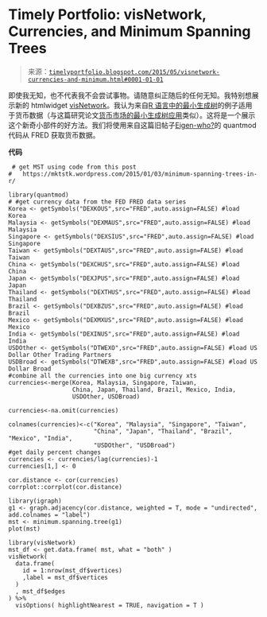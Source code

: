 <!--yml

分类：未分类

日期：2024-05-18 14:49:40

-->

# Timely Portfolio: visNetwork, Currencies, and Minimum Spanning Trees

> 来源：[`timelyportfolio.blogspot.com/2015/05/visnetwork-currencies-and-minimum.html#0001-01-01`](http://timelyportfolio.blogspot.com/2015/05/visnetwork-currencies-and-minimum.html#0001-01-01)

即使我无知，也不代表我不会尝试事物。请随意纠正随后的任何无知。我特别想展示新的 htmlwidget [visNetwork](http://dataknowledge.github.io/visNetwork)。我认为来自[R 语言中的最小生成树](https://mktstk.wordpress.com/2015/01/03/minimum-spanning-trees-in-r/)的例子适用于货币数据（与这篇研究论文[货币市场的最小生成树应用](http://www.nbs.sk/_img/Documents/_PUBLIK_NBS_FSR/Biatec/Rok2013/07-2013/05_biatec13-7_resovsky_EN.pdf)类似）。这将是一个展示这个新奇小部件的好方法。我们将使用来自这篇旧帖子[Eigen-who?](http://timelyportfolio.blogspot.com/2011/05/eigen-who-how-can-i-write-about-eigen.html)的 quantmod 代码从 FRED 获取货币数据。

**代码**

```
 # get MST using code from this post
#   https://mktstk.wordpress.com/2015/01/03/minimum-spanning-trees-in-r/

library(quantmod)
# #get currency data from the FED FRED data series
Korea <- getSymbols("DEXKOUS",src="FRED",auto.assign=FALSE) #load Korea
Malaysia <- getSymbols("DEXMAUS",src="FRED",auto.assign=FALSE) #load Malaysia
Singapore <- getSymbols("DEXSIUS",src="FRED",auto.assign=FALSE) #load Singapore
Taiwan <- getSymbols("DEXTAUS",src="FRED",auto.assign=FALSE) #load Taiwan
China <- getSymbols("DEXCHUS",src="FRED",auto.assign=FALSE) #load China
Japan <- getSymbols("DEXJPUS",src="FRED",auto.assign=FALSE) #load Japan
Thailand <- getSymbols("DEXTHUS",src="FRED",auto.assign=FALSE) #load Thailand
Brazil <- getSymbols("DEXBZUS",src="FRED",auto.assign=FALSE) #load Brazil
Mexico <- getSymbols("DEXMXUS",src="FRED",auto.assign=FALSE) #load Mexico
India <- getSymbols("DEXINUS",src="FRED",auto.assign=FALSE) #load India
USDOther <- getSymbols("DTWEXO",src="FRED",auto.assign=FALSE) #load US Dollar Other Trading Partners
USDBroad <- getSymbols("DTWEXB",src="FRED",auto.assign=FALSE) #load US Dollar Broad
#combine all the currencies into one big currency xts
currencies<-merge(Korea, Malaysia, Singapore, Taiwan,
                  China, Japan, Thailand, Brazil, Mexico, India,
                  USDOther, USDBroad)

currencies<-na.omit(currencies)

colnames(currencies)<-c("Korea", "Malaysia", "Singapore", "Taiwan",
                        "China", "Japan", "Thailand", "Brazil", "Mexico", "India",
                        "USDOther", "USDBroad")
#get daily percent changes
currencies <- currencies/lag(currencies)-1  
currencies[1,] <- 0

cor.distance <- cor(currencies)
corrplot::corrplot(cor.distance)

library(igraph)
g1 <- graph.adjacency(cor.distance, weighted = T, mode = "undirected", add.colnames = "label")
mst <- minimum.spanning.tree(g1)
plot(mst)

library(visNetwork)
mst_df <- get.data.frame( mst, what = "both" )
visNetwork( 
  data.frame(
    id = 1:nrow(mst_df$vertices) 
    ,label = mst_df$vertices
  )
  , mst_df$edges
) %>%
  visOptions( highlightNearest = TRUE, navigation = T ) 

```
